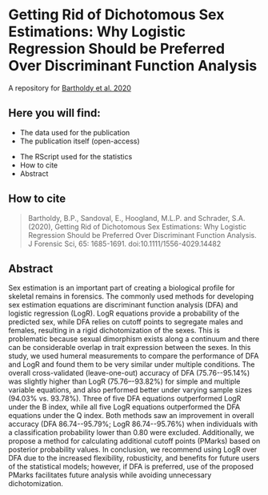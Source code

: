 # Getting Rid of Dichotomous Sex Estimations: Why Logistic Regression Should be Preferred Over Discriminant Function Analysis
A repository for [Bartholdy et al. 2020](https://onlinelibrary.wiley.com/doi/epdf/10.1111/1556-4029.14482)

## Here you will find:

- The data used for the publication
- The publication itself (open-access)
<!-- - A reproducible .Rmd file of the publication and a rendered .pdf file -->
- The RScript used for the statistics
- How to cite
- Abstract
<!-- - Non-specialist summary -->

## How to cite

>Bartholdy, B.P., Sandoval, E., Hoogland, M.L.P. and Schrader, S.A. (2020), Getting Rid of Dichotomous Sex Estimations: Why Logistic Regression Should be Preferred Over Discriminant Function Analysis. J Forensic Sci, 65: 1685-1691. doi:10.1111/1556-4029.14482

## Abstract

Sex estimation is an important part of creating a biological profile for skeletal remains in forensics. The commonly used methods for developing sex estimation equations are discriminant function analysis (DFA) and logistic regression (LogR). LogR equations provide a probability of the predicted sex, while DFA relies on cutoff points to segregate males and females, resulting in a rigid dichotomization of the sexes. This is problematic because sexual dimorphism exists along a continuum and there can be considerable overlap in trait expression between the sexes. In this study, we used humeral measurements to compare the performance of DFA and LogR and found them to be very similar under multiple conditions. The overall cross-validated (leave-one-out) accuracy of DFA (75.76--95.14%) was slightly higher than LogR (75.76–-93.82%) for simple and multiple variable equations, and also performed better under varying sample sizes (94.03% vs. 93.78%). Three of five DFA equations outperformed LogR under the B index, while all five LogR equations outperformed the DFA equations under the Q index. Both methods saw an improvement in overall accuracy (DFA 86.74--95.79%; LogR 86.74--95.76%) when individuals with a classification probability lower than 0.80 were excluded. Additionally, we propose a method for calculating additional cutoff points (PMarks) based on posterior probability values. In conclusion, we recommend using LogR over DFA due to the increased flexibility, robusticity, and benefits for future users of the statistical models; however, if DFA is preferred, use of the proposed PMarks facilitates future analysis while avoiding unnecessary dichotomization.
